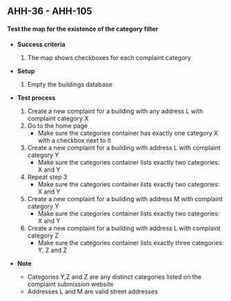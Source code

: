 ## AHH-36 - AHH-105
#### Test the map for the existence of the category filter

* **Success criteria**
	1. The map shows checkboxes for each complaint category
* **Setup**
	1. Empty the buildings database

* **Test process**
	1. Create a new complaint for a building with any address L with complaint category X
	2. Go to the home page
		* Make sure the categories container has exactly one category X with a checkbox next to it
	3. Create a new complaint for a building with address L with complaint category Y
		* Make sure the categories container lists exactly two categories: X and Y
	4. Repeat step 3
		* Make sure the categories container lists exactly two categories: X and Y
	5. Create a new complaint for a building with address M with complaint category Y
		* Make sure the categories container lists exactly two categories: X and Y
	6. Create a new complaint for a building with address L with complaint category Z
		* Make sure the categories container lists exactly three categories: Y, Z and Z
		

* **Note**
	* Categories Y,Z and Z are any distinct categories listed on the complaint submission website
	* Addresses L and M are valid street addresses
